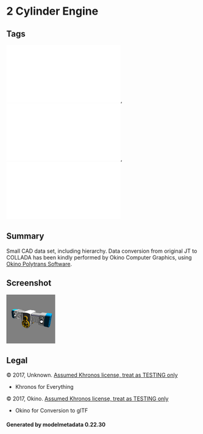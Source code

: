 # 2 Cylinder Engine

## Tags

![core](../../Models-core.md), ![issues](../../Models-issues.md), ![testing](../../Models-testing.md)

## Summary

Small CAD data set, including hierarchy. Data conversion from original JT to COLLADA has been kindly performed by Okino Computer Graphics, using [Okino Polytrans Software](http://www.okino.com/conv/conv.htm).

## Screenshot

![screenshot](screenshot/screenshot.png)

## Legal

&copy; 2017, Unknown. [Assumed Khronos license, treat as TESTING only]()

 - Khronos for Everything

&copy; 2017, Okino. [Assumed Khronos license, treat as TESTING only]()

 - Okino for Conversion to glTF

#### Generated by modelmetadata 0.22.30
